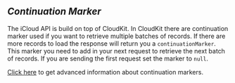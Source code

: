 *Continuation Marker*
----
  The iCloud API is build on top of CloudKit. In CloudKit there are continuation marker used if you want to retrieve multiple batches of records. If there are more records to load the response will return you a `continuationMarker`. This marker you need to add in your next request to retrieve the next batch of records. If you are sending the first request set the marker to `null`. 
  
  [Click here](https://developer.apple.com/library/archive/documentation/DataManagement/Conceptual/CloudKitWebServicesReference/QueryingRecords.html) to get advanced information about continuation markers.